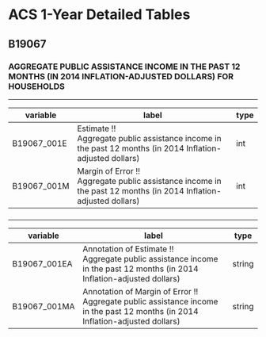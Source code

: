 # ACS 1-Year Detailed Tables

## B19067

### AGGREGATE PUBLIC ASSISTANCE INCOME IN THE PAST 12 MONTHS (IN 2014 INFLATION-ADJUSTED DOLLARS) FOR HOUSEHOLDS

___

| variable | label | type |
| ----- | ----- | ----- |
| B19067_001E | Estimate !!<br>Aggregate public assistance income in the past 12 months (in 2014 Inflation-adjusted dollars) | int |
| B19067_001M | Margin of Error !!<br>Aggregate public assistance income in the past 12 months (in 2014 Inflation-adjusted dollars) | int |
### 

___

| variable | label | type |
| ----- | ----- | ----- |
| B19067_001EA | Annotation of Estimate !!<br>Aggregate public assistance income in the past 12 months (in 2014 Inflation-adjusted dollars) | string |
| B19067_001MA | Annotation of Margin of Error !!<br>Aggregate public assistance income in the past 12 months (in 2014 Inflation-adjusted dollars) | string |

